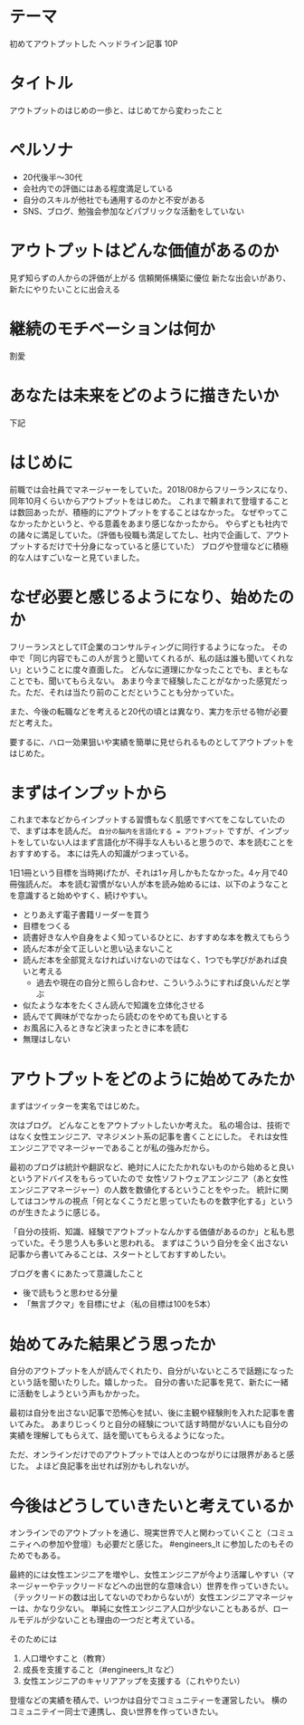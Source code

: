 # テーマ

初めてアウトプットした 
ヘッドライン記事 10P

# タイトル

アウトプットのはじめの一歩と、はじめてから変わったこと

# ペルソナ

- 20代後半〜30代
- 会社内での評価にはある程度満足している
- 自分のスキルが他社でも通用するのかと不安がある
- SNS、ブログ、勉強会参加などパブリックな活動をしていない

# アウトプットはどんな価値があるのか

見ず知らずの人からの評価が上がる
信頼関係構築に優位
新たな出会いがあり、新たにやりたいことに出会える

# 継続のモチベーションは何か

割愛

# あなたは未来をどのように描きたいか

下記

# はじめに

前職では会社員でマネージャーをしていた。2018/08からフリーランスになり、同年10月くらいからアウトプットをはじめた。
これまで頼まれて登壇することは数回あったが、積極的にアウトプットをすることはなかった。
なぜやってこなかったかというと、やる意義をあまり感じなかったから。
やらずとも社内での諸々に満足していた。（評価も役職も満足してたし、社内で企画して、アウトプットするだけで十分身になっていると感じていた）
ブログや登壇などに積極的な人はすごいなーと見ていました。

# なぜ必要と感じるようになり、始めたのか

フリーランスとしてIT企業のコンサルティングに同行するようになった。
その中で「同じ内容でもこの人が言うと聞いてくれるが、私の話は誰も聞いてくれない」ということに度々直面した。
どんなに道理にかなったことでも、まともなことでも、聞いてもらえない。
あまり今まで経験したことがなかった感覚だった。ただ、それは当たり前のことだということも分かっていた。

また、今後の転職などを考えると20代の頃とは異なり、実力を示せる物が必要だと考えた。

要するに、ハロー効果狙いや実績を簡単に見せられるものとしてアウトプットをはじめた。

# まずはインプットから

これまで本などからインプットする習慣もなく肌感ですべてをこなしていたので、まずは本を読んだ。
`自分の脳内を言語化する = アウトプット` ですが、インプットをしていない人はまず言語化が不得手な人もいると思うので、本を読むことをおすすめする。
本には先人の知識がつまっている。

1日1冊という目標を当時掲げたが、それは1ヶ月しかもたなかった。4ヶ月で40冊強読んだ。
本を読む習慣がない人が本を読み始めるには、以下のようなことを意識すると始めやすく、続けやすい。

- とりあえず電子書籍リーダーを買う
- 目標をつくる
- 読書好きな人や自身をよく知っているひとに、おすすめな本を教えてもらう
- 読んだ本が全て正しいと思い込まないこと
- 読んだ本を全部覚えなければいけないのではなく、1つでも学びがあれば良いと考える
    - 過去や現在の自分と照らし合わせ、こういうふうにすれば良いんだと学ぶ
- 似たような本をたくさん読んで知識を立体化させる
- 読んでて興味がでなかったら読むのをやめても良いとする
- お風呂に入るときなど決まったときに本を読む
- 無理はしない

# アウトプットをどのように始めてみたか

まずはツイッターを実名ではじめた。


次はブログ。
どんなことをアウトプットしたいか考えた。
私の場合は、技術ではなく女性エンジニア、マネジメント系の記事を書くことにした。
それは女性エンジニアでマネージャーであることが私の強みだから。

最初のブログは統計や翻訳など、絶対に人にたたかれないものから始めると良いというアドバイスをもらっていたので
女性ソフトウェアエンジニア（あと女性エンジニアマネージャー）の人数を数値化するということをやった。
統計に関してはコンサルの視点「何となくこうだと思っていたものを数字化する」というのが生きたように感じる。

「自分の技術、知識、経験でアウトプットなんかする価値があるのか」と私も思っていた。そう思う人も多いと思われる。
まずはこういう自分を全く出さない記事から書いてみることは、スタートとしておすすめしたい。


ブログを書くにあたって意識したこと

- 後で読もうと思わせる分量
- 「無言ブクマ」を目標にせよ（私の目標は100を5本）

# 始めてみた結果どう思ったか

自分のアウトプットを人が読んでくれたり、自分がいないところで話題になったという話を聞いたりした。嬉しかった。
自分の書いた記事を見て、新たに一緒に活動をしようという声もかかった。

最初は自分を出さない記事で恐怖心を拭い、後に主観や経験則を入れた記事を書いてみた。
あまりじっくりと自分の経験について話す時間がない人にも自分の実績を理解してもらえて、話を聞いてもらえるようになった。

ただ、オンラインだけでのアウトプットでは人とのつながりには限界があると感じた。
よほど良記事を出せれば別かもしれないが。

# 今後はどうしていきたいと考えているか

オンラインでのアウトプットを通じ、現実世界で人と関わっていくこと（コミュニティへの参加や登壇）も必要だと感じた。
#engineers_lt に参加したのもそのためでもある。

最終的には女性エンジニアを増やし、女性エンジニアが今より活躍しやすい（マネージャーやテックリードなどへの出世的な意味合い）世界を作っていきたい。
（テックリードの数は出してないのでわからないが）女性エンジニアマネージャーは、かなり少ない。
単純に女性エンジニア人口が少ないこともあるが、ロールモデルが少ないことも理由の一つだと考えている。

そのためには
1. 人口増やすこと（教育）
2. 成長を支援すること（#engineers_lt など）
3. 女性エンジニアのキャリアアップを支援する（これやりたい）

登壇などの実績を積んで、いつかは自分でコミュニティーを運営したい。
横のコミュニテイー同士で連携し、良い世界を作っていきたい。

